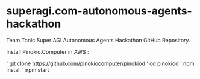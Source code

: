 # superagi.com-autonomous-agents-hackathon
Team Tonic Super AGI Autonomous Agents Hackathon GitHub Repository.


Install Pinokio.Computer in AWS :

' git clone https://github.com/pinokiocomputer/pinokiod
' cd pinokiod
' npm install
' npm start
